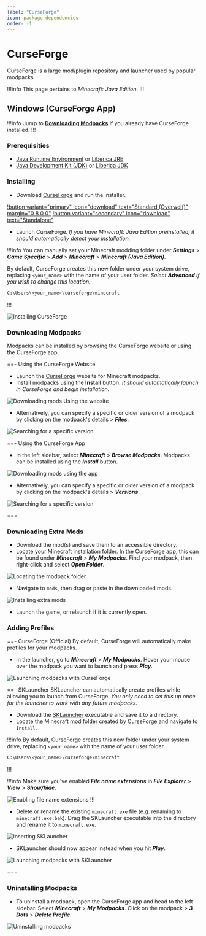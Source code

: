 ```yaml
---
label: "CurseForge"
icon: package-dependencies
order: -1
---
```


# CurseForge

CurseForge is a large mod/plugin repository and launcher used by popular modpacks.

!!!info
This page pertains to *Minecraft: Java Edition*.
!!!

## Windows (CurseForge App)

!!!info
Jump to **[Downloading Modpacks](#downloading-modpacks)** if you already have CurseForge installed.
!!!

### Prerequisities

- [Java Runtime Environment](https://www.java.com/en/download/) or [Liberica JRE](https://bell-sw.com/pages/downloads/)
- [Java Development Kit (JDK)](https://www.oracle.com/java/technologies/downloads/) or [Liberica JDK](https://bell-sw.com/pages/downloads/)

### Installing

- Download [CurseForge](https://download.curseforge.com/) and run the installer.

[!button variant="primary" icon="download" text="Standard (Overwolf)" margin="0 8 0 0"](https://download.overwolf.com/install/Download?&PartnerId=4047)
[!button variant="secondary" icon="download" text="Standalone"](https://download.overwolf.com/install/Download?Name=CurseForge&ExtensionId=cfiahnpaolfnlgaihhmobmnjdafknjnjdpdabpcm)

- Launch CurseForge. *If you have Minecraft: Java Edition preinstalled, it should automatically detect your installation.*

!!!info
You can manually set your Minecraft modding folder under ***Settings*** > ***Game Specific*** > ***Add*** > ***Minecraft*** > ***Minecraft (Java Edition).***

By default, CurseForge creates this new folder under your system drive, replacing `<your_name>` with the name of your user folder. *Select **Advanced** if you wish to change this location.*

```bash
C:\Users\<your_name>\curseforge\minecraft
```

!!!

![Installing CurseForge](/static/minecraft/curseforge/windows-installing.gif)

### Downloading Modpacks

Modpacks can be installed by browsing the CurseForge website or using the CurseForge app.

==- Using the CurseForge Website

- Launch the [CurseForge](https://www.curseforge.com/minecraft/modpacks) website for Minecraft modpacks.
- Install modpacks using the **Install** button. *It should automatically launch in CurseForge and begin installation.*

![Downloading mods Using the website](/static/minecraft/curseforge/windows-downloading.gif)

- Alternatively, you can specify a specific or older version of a modpack by clicking on the modpack's details > ***Files***.

![Searching for a specific version](/static/minecraft/curseforge/windows-downloading2.gif)

==- Using the CurseForge App

- In the left sidebar, select ***Minecraft*** > ***Browse Modpacks***. Modpacks can be installed using the ***Install*** button.

![Downloading mods using the app](/static/minecraft/curseforge/windows-downloading3.gif)

- Alternatively, you can specify a specific or older version of a modpack by clicking on the modpack's details > ***Versions***.

![Searching for a specific version](/static/minecraft/curseforge/windows-downloading4.gif)

===

### Downloading Extra Mods

- Download the mod(s) and save them to an accessible directory.
- Locate your Minecraft installation folder. In the CurseForge app, this can be found under ***Minecraft*** > ***My Modpacks***. Find your modpack, then right-click and select ***Open Folder***.

![Locating the modpack folder](/static/minecraft/curseforge/windows-extra.gif)

- Navigate to `mods`, then drag or paste in the downloaded mods.

![Installing extra mods](/static/minecraft/curseforge/windows-extra2.gif)

- Launch the game, or relaunch if it is currently open.

### Adding Profiles

==- CurseForge (Official)
By default, CurseForge will automatically make profiles for your modpacks.

- In the launcher, go to ***Minecraft*** > ***My Modpacks***. Hover your mouse over the modpack you want to launch and press ***Play***.

![Launching modpacks with CurseForge](/static/minecraft/curseforge/windows-profiles.gif)

==- SKLauncher
SKLauncher can automatically create profiles while allowing you to launch from CurseForge. *You only need to set this up once for the launcher to work with any future modpacks.*

- Download the [SKLauncher](https://skmedix.pl/downloads) executable and save it to a directory.
- Locate the Minecraft mod folder created by CurseForge and navigate to `Install`.

!!!info
By default, CurseForge creates this new folder under your system drive, replacing `<your_name>` with the name of your user folder.

```bash
C:\Users\<your_name>\curseforge\minecraft
```

!!!

!!!info
Make sure you've enabled ***File name extensions*** in ***File Explorer*** > ***View*** > ***Show/hide***.

![Enabling file name extensions](/static/minecraft/curseforge/windows-profiles3.gif)
!!!

- Delete or rename the existing `minecraft.exe` file (e.g. renaming to `minecraft.exe.bak`). Drag the SKLauncher executable into the directory and rename it to `minecraft.exe`.

![Inserting SKLauncher](/static/minecraft/curseforge/windows-profiles2.gif)

- SKLauncher should now appear instead when you hit ***Play***.

![Launching modpacks with SKLauncher](/static/minecraft/curseforge/windows-profiles4.gif)

===

### Uninstalling Modpacks

- To uninstall a modpack, open the CurseForge app and head to the left sidebar. Select ***Minecraft*** > ***My Modpacks***. Click on the modpack > ***3 Dots*** > ***Delete Profile***.

![Uninstalling modpacks](/static/minecraft/curseforge/windows-uninstalling.gif)
